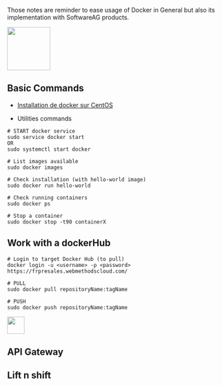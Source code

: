 
Those notes are reminder to ease usage of Docker in General but also its implementation with SoftwareAG products.

<img src="https://www.docker.com/sites/default/files/mono_vertical_large.png" height="100px" />

## Basic Commands

* [Installation de docker sur CentOS](https://docs.docker.com/engine/installation/linux/docker-ce/centos/#install-docker-ce)

* Utilities commands

```shell
# START docker service
sudo service docker start
OR
sudo systemctl start docker

# List images available
sudo docker images

# Check installation (with hello-world image)
sudo docker run hello-world

# Check running containers
sudo docker ps

# Stop a container
sudo docker stop -t90 containerX
```

## Work with a dockerHub

```shell
# Login to target Docker Hub (to pull)
docker login -u <username> -p <password> https://frpresales.webmethodscloud.com/

# PULL
sudo docker pull repositoryName:tagName

# PUSH
sudo docker push repositoryName:tagName
```

<img src="http://www.softwareag.com/corporate/images/logo_sag_150_28_tcm16-134073.jpg" height="40px" />

## API Gateway

## Lift n shift
